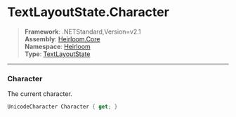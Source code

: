 # TextLayoutState.Character

> **Framework**: .NETStandard,Version=v2.1  
> **Assembly**: [Heirloom.Core][0]  
> **Namespace**: [Heirloom][0]  
> **Type**: [TextLayoutState][1]  

--------------------------------------------------------------------------------

### Character

The current character.

```cs
UnicodeCharacter Character { get; }
```

[0]: ../Heirloom.Core.md
[1]: Heirloom.TextLayoutState.md
